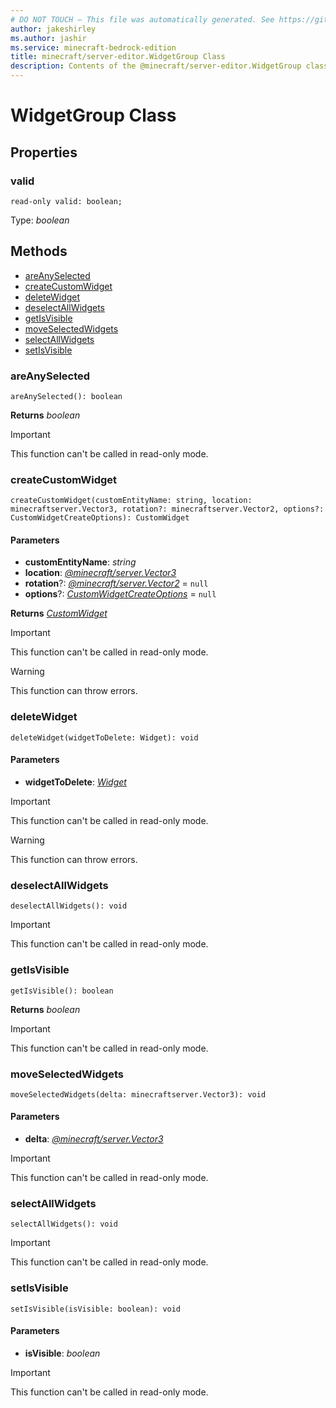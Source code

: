 ```yaml
---
# DO NOT TOUCH — This file was automatically generated. See https://github.com/mojang/minecraftapidocsgenerator to modify descriptions, examples, etc.
author: jakeshirley
ms.author: jashir
ms.service: minecraft-bedrock-edition
title: minecraft/server-editor.WidgetGroup Class
description: Contents of the @minecraft/server-editor.WidgetGroup class.
---
```

# WidgetGroup Class

## Properties

### **valid**
`read-only valid: boolean;`

Type: *boolean*

## Methods
- [areAnySelected](#areanyselected)
- [createCustomWidget](#createcustomwidget)
- [deleteWidget](#deletewidget)
- [deselectAllWidgets](#deselectallwidgets)
- [getIsVisible](#getisvisible)
- [moveSelectedWidgets](#moveselectedwidgets)
- [selectAllWidgets](#selectallwidgets)
- [setIsVisible](#setisvisible)

### **areAnySelected**
`
areAnySelected(): boolean
`

**Returns** *boolean*

> [!IMPORTANT]
> This function can't be called in read-only mode.

### **createCustomWidget**
`
createCustomWidget(customEntityName: string, location: minecraftserver.Vector3, rotation?: minecraftserver.Vector2, options?: CustomWidgetCreateOptions): CustomWidget
`

#### **Parameters**
- **customEntityName**: *string*
- **location**: [*@minecraft/server.Vector3*](../../minecraft/server/Vector3.md)
- **rotation**?: [*@minecraft/server.Vector2*](../../minecraft/server/Vector2.md) = `null`
- **options**?: [*CustomWidgetCreateOptions*](CustomWidgetCreateOptions.md) = `null`

**Returns** [*CustomWidget*](CustomWidget.md)

> [!IMPORTANT]
> This function can't be called in read-only mode.

> [!WARNING]
> This function can throw errors.

### **deleteWidget**
`
deleteWidget(widgetToDelete: Widget): void
`

#### **Parameters**
- **widgetToDelete**: [*Widget*](Widget.md)

> [!IMPORTANT]
> This function can't be called in read-only mode.

> [!WARNING]
> This function can throw errors.

### **deselectAllWidgets**
`
deselectAllWidgets(): void
`

> [!IMPORTANT]
> This function can't be called in read-only mode.

### **getIsVisible**
`
getIsVisible(): boolean
`

**Returns** *boolean*

> [!IMPORTANT]
> This function can't be called in read-only mode.

### **moveSelectedWidgets**
`
moveSelectedWidgets(delta: minecraftserver.Vector3): void
`

#### **Parameters**
- **delta**: [*@minecraft/server.Vector3*](../../minecraft/server/Vector3.md)

> [!IMPORTANT]
> This function can't be called in read-only mode.

### **selectAllWidgets**
`
selectAllWidgets(): void
`

> [!IMPORTANT]
> This function can't be called in read-only mode.

### **setIsVisible**
`
setIsVisible(isVisible: boolean): void
`

#### **Parameters**
- **isVisible**: *boolean*

> [!IMPORTANT]
> This function can't be called in read-only mode.

